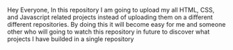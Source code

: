 Hey Everyone, In this repository I am going to upload my all HTML, CSS, and Javascript related projects instead of uploading them on a different different repositories. By doing this it will become easy for me and someone other who will going to watch this repository in future to discover what projects I have builded in a single repository
